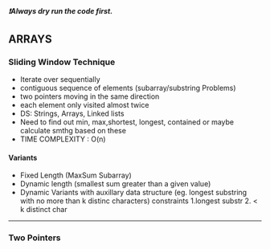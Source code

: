 ##### ❗Always dry run the code first.

## ARRAYS

### Sliding Window Technique
- Iterate over sequentially
- contiguous sequence of elements (subarray/substring Problems)
- two pointers moving in the same direction
- each element only visited almost twice
- DS: Strings, Arrays, Linked lists
- Need to find out min, max,shortest, longest, contained or maybe calculate smthg based on these
- TIME COMPLEXITY : O(n)
#### Variants
- Fixed Length (MaxSum Subarray)
- Dynamic length (smallest sum greater than a given value)
- Dynamic Variants with auxillary data structure (eg. longest substring with no more than k distinc characters) constraints 1.longest substr 2. < k distinct char 

---

### Two Pointers




